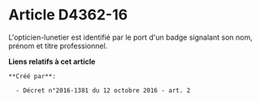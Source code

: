 # Article D4362-16

L'opticien-lunetier est identifié par le port d'un badge signalant son nom, prénom et titre professionnel.

**Liens relatifs à cet article**

	**Créé par**:

	  - Décret n°2016-1381 du 12 octobre 2016 - art. 2
